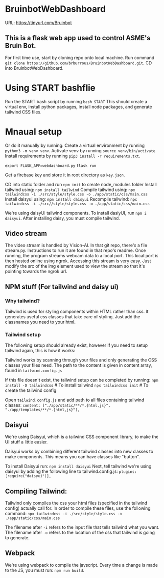# BruinbotWebDashboard
URL: https://tinyurl.com/Bruinbot


## This is a flask web app used to control ASME's Bruin Bot. 

For first time use, start by cloning repo onto local machine. Run command `git clone https://github.com/brburrous/BruinbotWebDashboard.git`. 
CD into BruinbotWebDashboard. 
# Using START bashflie
Run the START bash script by running `bash START`
This should create a virtual env, install python packages, install node packages, and generate tailwind CSS files. 


# Mnaual setup
Or do it manually by running:
Create a virtual environment by running `python3 -m venv venv`. Activate venv by running `source venv/bin/activate`. Install requirements by running `pip3 install -r requirements.txt`. 

`export FLASK_APP=webdashboard.py`
`flask run`

Get a firebase key and store it in root directory as `key.json`. 

CD into static folder and run `npm init` to create node_modules folder
Install tailwind using: `npm install tailwind`
Compile tailwind using: `npx tailwindcss -i ./src/style/style.css -o ./app/static/css/main.css`
Install daisyui using: `npm install daisyui`
Recompile tailwind: `npx tailwindcss -i ./src//style/style.css -o ./app/static/css/main.css` 

We're using daisyUI tailwind components. To install dasiyUI, run `npm i daisyui`. After installing daisy, you must compile tailwind. 

## Video stream
The video stream is handled by Vision-AI. In that git repo, there's a file stream.py. Instructions to run it are found in that repo's readme. Once running, the program streams webcam data to a local port. This local port is then hosted online using ngrok. Accessing this stream is very easy. Just modify the src of the img element used to view the stream so that it's pointing towards the ngrok url. 



## NPM stuff (For tailwind and daisy ui)
### Why tailwind?
Tailwind is used for styling components within HTML rather than css. It generates useful css classes that 
take care of styling. Just add the classnames you need to your html. 

### Tailwind setup
The following setup should already exist, however if you need to setup tailwind again, this is how it works:

Tailwind works by scanning through your files and only generating the CSS classes your files need. 
The path to the content is given in content array, found in `tailwind.config.js`

If this file doesn't exist, the tailwind setup can be completed by running:
`npm install -D tailwindcss` # To install tailwind
`npx tailwindcss init` # To create the tailwind config

Open `tailwind.config.js` and add path to all files containing tailwind classes:
    `content: ["./app/static/**/*.{html,js}", "./app/templates/**/*.{html,js}"],`

## Daisyui

We're using Daisyui, which is a tailwind CSS component library, to make the UI stuff a little easier. 

Daisyui works by combining different tailwind classes into new classes to make components. This means you can have classes like "button". 

To install Daisyui run: `npm install daisyui`
Next, tell tailwind we're using daisyui by adding the following line to tailwind.config.js: `plugins: [require("daisyui")],`

## Compiling Tailwind:

Tailwind only compiles the css your html files (specified in the tailwind config) actually call for. 
In order to compile these files, use the following command: `npx tailwindcss -i ./src/style/style.css -o ./app/static/css/main.css`

The filename after `-i` refers to the input file that tells tailwind what you want. The filename after `-o` refers to the location of
the css that tailwind is going to generate. 


## Webpack

We're using webpack to compile the javscript. Every time a change is made to the JS, you must run: `npm run build`. 

